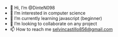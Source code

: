 - 👋 Hi, I’m @DinteN098
- 👀 I’m interested in computer science
- 🌱 I’m currently learning javascript (beginner)
- 💞️ I’m looking to collaborate on any project
- 📫 How to reach me selvincastillo856@gmail.com

<!---
DinteN098/DinteN098 is a ✨ special ✨ repository because its `README.md` (this file) appears on your GitHub profile.
You can click the Preview link to take a look at your changes.
--->
